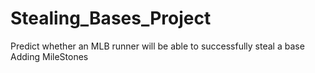 # Stealing_Bases_Project
 Predict whether an MLB runner will be able to successfully steal a base
Adding MileStones